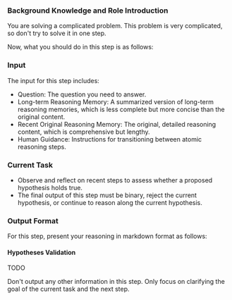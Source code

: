 ### Background Knowledge and Role Introduction

You are solving a complicated problem. This problem is very complicated, so don't try to solve it in one step.

Now, what you should do in this step is as follows:

### Input

The input for this step includes:

- Question: The question you need to answer.
- Long-term Reasoning Memory: A summarized version of long-term reasoning memories, which is less complete but more concise than the original content.
- Recent Original Reasoning Memory: The original, detailed reasoning content, which is comprehensive but lengthy.
- Human Guidance: Instructions for transitioning between atomic reasoning steps.

### Current Task

- Observe and reflect on recent steps to assess whether a proposed hypothesis holds true.
- The final output of this step must be binary, reject the current hypothesis, or continue to reason along the current hypothesis.

### Output Format

For this step, present your reasoning in markdown format as follows:

#### Hypotheses Validation

TODO

Don't output any other information in this step. Only focus on clarifying the goal of the current task and the next step.
